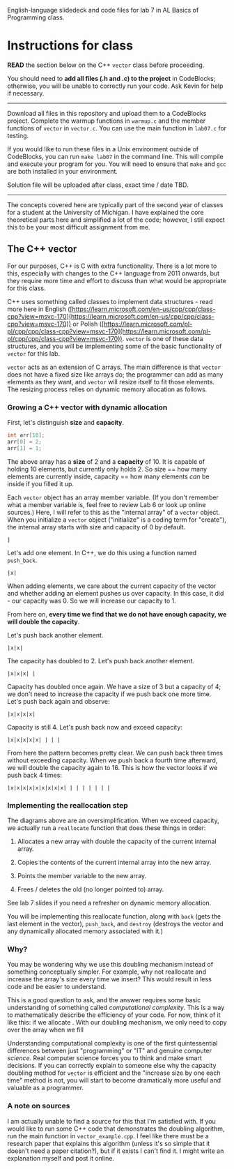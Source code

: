 English-language slidedeck and code files for lab 7 in AL Basics of Programming class.

# Instructions for class

**READ** the section below on the C++ `vector` class before proceeding.

You should need to **add all files (.h and .c) to the project** in CodeBlocks; otherwise, you will be unable to correctly run your code. Ask Kevin for help if necessary.

---

Download all files in this repository and upload them to a CodeBlocks project. Complete the warmup functions in `warmup.c` and the member functions of `vector` in `vector.c`. You can use the main function in `lab07.c` for testing.

If you would like to run these files in a Unix environment outside of CodeBlocks, you can run `make lab07` in the command line. This will compile and execute your program for you. You will need to ensure that `make` and `gcc` are both installed in your environment. 

Solution file will be uploaded after class, exact time / date TBD.

---

The concepts covered here are typically part of the second year of classes for a student at the University of Michigan. I have explained the core theoretical parts here and simplified a lot of the code; however, I still expect this to be your most difficult assignment from me.

## The C++ vector

For our purposes, C++ is C with extra functionality. There is a lot more to this, especially with changes to the C++ language from 2011 onwards, but they require more time and effort to discuss than what would be appropriate for this class.

C++ uses something called classes to implement data structures - read more here in English ([https://learn.microsoft.com/en-us/cpp/cpp/class-cpp?view=msvc-170](https://learn.microsoft.com/en-us/cpp/cpp/class-cpp?view=msvc-170)) or Polish ([https://learn.microsoft.com/pl-pl/cpp/cpp/class-cpp?view=msvc-170](https://learn.microsoft.com/pl-pl/cpp/cpp/class-cpp?view=msvc-170)). `vector` is one of these data structures, and you will be implementing some of the basic functionality of `vector` for this lab.

`vector` acts as an extension of C arrays. The main difference is that `vector` does not have a fixed size like arrays do; the programmer can add as many elements as they want, and `vector` will resize itself to fit those elements. The resizing process relies on dynamic memory allocation as follows.

### Growing a C++ vector with dynamic allocation

First, let's distinguish **size** and **capacity**. 

```c
int arr[10];
arr[0] = 2;
arr[1] = 1;
```

The above array has a **size** of 2 and a **capacity** of 10. It is capable of holding 10 elements, but currently only holds 2. So size == how many elements are currently inside, capacity == how many elements *can* be inside if you filled it up.

Each `vector` object has an array member variable. (If you don't remember what a member variable is, feel free to review Lab 6 or look up online sources.) Here, I will refer to this as the "internal array" of a `vector` object. When you initialize a `vector` object ("initialize" is a coding term for "create"), the internal array starts with size and capacity of 0 by default.

```
|
```

Let's add one element. In C++, we do this using a function named `push_back`. 

```
|x|
```

When adding elements, we care about the current capacity of the vector and whether adding an element pushes us over capacity. In this case, it did - our capacity was 0. So we will increase our capacity to 1.

From here on, **every time we find that we do not have enough capacity, we will double the capacity**.

Let's push back another element.

```
|x|x|
```

The capacity has doubled to 2. Let's push back another element.

```
|x|x|x| |
```

Capacity has doubled once again. We have a size of 3 but a capacity of 4; we don't need to increase the capacity if we push back one more time. Let's push back again and observe:

```
|x|x|x|x|
```

Capacity is still 4. Let's push back now and exceed capacity:

```
|x|x|x|x|x| | | |
```

From here the pattern becomes pretty clear. We can push back three times without exceeding capacity. When we push back a fourth time afterward, we will double the capacity again to 16. This is how the vector looks if we push back 4 times:

```
|x|x|x|x|x|x|x|x|x| | | | | | | |
```

### Implementing the reallocation step

The diagrams above are an oversimplification. When we exceed capacity, we actually run a `reallocate` function that does these things in order:

1. Allocates a new array with double the capacity of the current internal array.

2. Copies the contents of the current internal array into the new array.

3. Points the member variable to the new array.

4. Frees / deletes the old (no longer pointed to) array.

See lab 7 slides if you need a refresher on dynamic memory allocation.

You will be implementing this reallocate function, along with `back` (gets the last element in the vector), `push_back`, and `destroy` (destroys the vector and any dynamically allocated memory associated with it.) 

### Why?

You may be wondering why we use this doubling mechanism instead of something conceptually simpler. For example, why not reallocate and increase the array's size every time we insert? This would result in less code and be easier to understand. 

This is a good question to ask, and the answer requires some basic understanding of something called *computational complexity*. This is a way to mathematically describe the efficiency of your code. For now, think of it like this: if we allocate . With our doubling mechanism, we only need to copy over the array when we fill

Understanding computational complexity is one of the first quintessential differences between just "programming" or "IT" and genuine computer *science*. Real computer science forces you to think and make smart decisions. If you can correctly explain to someone else why the capacity doubling method for `vector` is efficient and the "increase size by one each time" method is not, you will start to become dramatically more useful and valuable as a programmer.

### A note on sources

I am actually unable to find a source for this that I'm satisfied with. If you would like to run some C++ code that demonstrates the doubling algorithm, run the main function in `vector_example.cpp`. I feel like there must be a research paper that explains this algorithm (unless it's so simple that it doesn't need a paper citation?), but if it exists I can't find it. I might write an explanation myself and post it online.
